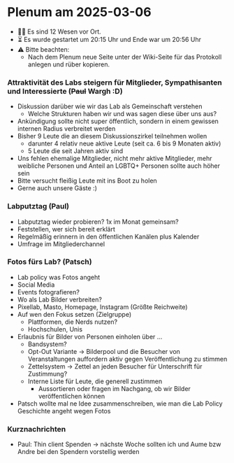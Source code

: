 # Plenum am 2025-03-06

* 👯‍♂️ Es sind 12 Wesen vor Ort.
* ⏳ Es wurde gestartet um 20:15 Uhr und Ende war um 20:56 Uhr
* ⚠️ Bitte beachten:
  - Nach dem Plenum neue Seite unter der Wiki-Seite für das Protokoll anlegen und rüber kopieren.

### Attraktivität des Labs steigern für Mitglieder, Sympathisanten und Interessierte (~~Paul~~ Wargh :D)
- Diskussion darüber wie wir das Lab als Gemeinschaft verstehen
  - Welche Strukturen haben wir und was sagen diese über uns aus?
- Ankündigung sollte nicht super öffentlich, sondern in einem gewissen internen Radius verbreitet werden
- Bisher 9 Leute die an diesem Diskussionszirkel teilnehmen wollen
  - darunter 4 relativ neue aktive Leute (seit ca. 6 bis 9 Monaten aktiv)
  - 5 Leute die seit Jahren aktiv sind
- Uns fehlen ehemalige Mitglieder, nicht mehr aktive Mitglieder, mehr weibliche Personen und Anteil an LGBTQ+ Personen sollte auch höher sein
- Bitte versucht fleißig Leute mit ins Boot zu holen
- Gerne auch unsere Gäste :)

### Labputztag (Paul)
- Labputztag wieder probieren? 1x im Monat gemeinsam?
- Feststellen, wer sich bereit erklärt
- Regelmäßig erinnern in den öffentlichen Kanälen plus Kalender
- Umfrage im Mitgliederchannel

### Fotos fürs Lab? (Patsch)
 - Lab policy was Fotos angeht
 - Social Media
 - Events fotografieren?
 - Wo als Lab Bilder verbreiten?
  - Pixellab, Masto, Homepage, Instagram (Größte Reichweite)
  - Auf wen den Fokus setzen (Zielgruppe) 
    - Plattformen, die Nerds nutzen?
    - Hochschulen, Unis
 - Erlaubnis für Bilder von Personen einholen über ... 
    - Bandsystem?
    - Opt-Out Variante -> Bilderpool und die Besucher von Veranstaltungen auffordern aktiv gegen Veröffentlichung zu stimmen
    - Zettelsystem -> Zettel an jeden Besucher für Unterschrift für Zustimmung?
    - Interne Liste für Leute, die generell zustimmen
      - Aussortieren oder fragen im Nachgang, ob wir Bilder veröffentlichen können
  - Patsch wollte mal ne Idee zusammenschreiben, wie man die Lab Policy Geschichte angeht wegen Fotos    
 
 
 

### Kurznachrichten
- Paul: Thin client Spenden -> nächste Woche sollten ich und Aume bzw Andre bei den Spendern vorstellig werden

